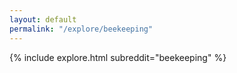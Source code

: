 ```yaml
---
layout: default
permalink: "/explore/beekeeping"
---
```


<link rel="stylesheet" type="text/css" href="/static/css/explore.css">
{% include explore.html subreddit="beekeeping" %}
